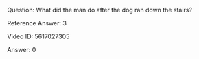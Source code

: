 Question: What did the man do after the dog ran down the stairs?

Reference Answer: 3

Video ID: 5617027305

Answer: 0

